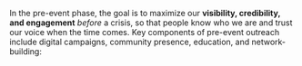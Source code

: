 In the pre-event phase, the goal is to maximize our **visibility, credibility, and engagement** _before_ a crisis, so that people know who we are and trust our voice when the time comes. Key components of pre-event outreach include digital campaigns, community presence, education, and network-building: